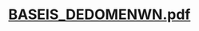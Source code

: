 




# [BASEIS_DEDOMENWN.pdf](https://github.com/apostolouagg/miniDB/files/14547011/BASEIS_DEDOMENWN.pdf)
